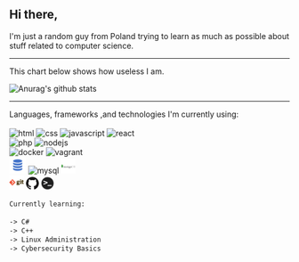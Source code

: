 ## Hi there,

I'm just a random guy from Poland trying to learn as much as possible about stuff related to computer science. 

---

This chart below shows how useless I am.

![Anurag's github stats](https://github-readme-stats.vercel.app/api?username=xrimir&theme=prussian&show_icons=true)

---

Languages, frameworks ,and technologies I'm currently using: <br/><br/>
  <img alt="html" width="29px" src="https://www.shareicon.net/data/128x128/2016/06/25/618461_html_256x256.png"/>
  <img alt="css" width="27px" src="https://www.shareicon.net/data/128x128/2015/09/08/97876_css_512x512.png"/>
  <img alt="javascript" width="29px" src="https://www.shareicon.net/data/128x128/2016/07/06/106573_software_512x512.png"/>
  <img alt="react" width="29px" src="https://www.shareicon.net/data/128x128/2016/07/10/119874_apps_512x512.png"/>
<br/>
<gir>
  <img alt="php" width="30px" src="https://www.shareicon.net/data/128x128/2015/10/06/112719_development_512x512.png"/>
  <img alt="nodejs" width="29px" src="https://img.icons8.com/color/452/nodejs.png"/>
<br/>
  <img alt="docker" width="35px" src="https://png2.cleanpng.com/sh/89a7e7ea33567a4306e9735877087de6/L0KzQYm3VcI4N6dqipH0aYP2gLBuTfRwa5xqip9waYTrhbO0jv9lbV5vi592b37qf7XpTfNwdaF6jNd7LYPydsXAggJmNWZnSNM8NHHpSYG7UBY2Nmc3Sqo8MUW0QYa5V8M6PWY1S6cEMEmxgLBu/kisspng-docker-github-node-js-mongodb-computer-software-5b0a34af9043f5.6228315115273955035909.png"/>
  <img alt="vagrant" width="35px" src="https://cdn.iconscout.com/icon/free/png-64/vagrant-226063.png"/>
<br/>
<img alt="mysql" width="30px" src="https://raw.githubusercontent.com/github/explore/80688e429a7d4ef2fca1e82350fe8e3517d3494d/topics/sql/sql.png"/>
<img alt="mysql" width="32px" src="https://www.shareicon.net/data/128x128/2015/10/06/112728_development_512x512.png"/>
<img alt="MongoDB" width="26px" src="https://raw.githubusercontent.com/github/explore/80688e429a7d4ef2fca1e82350fe8e3517d3494d/topics/mongodb/mongodb.png" />
<br/>
<img alt="Git" width="26px" src="https://raw.githubusercontent.com/github/explore/80688e429a7d4ef2fca1e82350fe8e3517d3494d/topics/git/git.png" />
<img alt="GitHub" width="23px" src="https://raw.githubusercontent.com/github/explore/78df643247d429f6cc873026c0622819ad797942/topics/github/github.png" />
<img alt="Terminal" width="23px" src="https://raw.githubusercontent.com/github/explore/80688e429a7d4ef2fca1e82350fe8e3517d3494d/topics/terminal/terminal.png" />


```
Currently learning:

-> C#
-> C++
-> Linux Administration
-> Cybersecurity Basics
```
